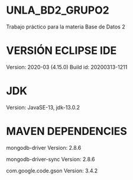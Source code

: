 # UNLA_BD2_GRUPO2
Trabajo práctico para la materia Base de Datos 2

# VERSIÓN ECLIPSE IDE 
Version: 2020-03 (4.15.0)
Build id: 20200313-1211

# JDK
Version: JavaSE-13, jdk-13.0.2

# MAVEN DEPENDENCIES
mongodb-driver
Version: 2.8.6

mongodb-driver-sync
Version: 2.8.6

com.google.code.gson
Version: 3.4.2

